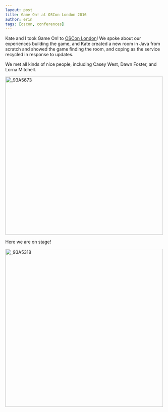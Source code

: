 ```yaml
---
layout: post
title: Game On! at OSCon London 2016
author: erin
tags: [oscon, conferences]
---
```


Kate and I took Game On! to [OSCon London](https://conferences.oreilly.com/oscon/open-source-eu/public/schedule/detail/53521)! We spoke about our experiences building the game, and Kate created a new room in Java from scratch and showed the game finding the room, and coping as the service recycled in response to updates.

<p>We met all kinds of nice people, including Casey West, Dawn Foster, and Lorna Mitchell.</p>
<a data-flickr-embed="true"  href="https://www.flickr.com/photos/oreillyconf/30305230621/in/album-72157674013324851/" title="Kate, Lorna, Erin, Dawn, Casey"><img src="https://c1.staticflickr.com/6/5821/30305230621_3b1a512e73_z.jpg" width="500" alt="_93A5673"></a><script async src="//embedr.flickr.com/assets/client-code.js" charset="utf-8"></script>

<p>Here we are on stage!</p>
<a data-flickr-embed="true"  href="https://www.flickr.com/photos/oreillyconf/30274812452/in/album-72157674013324851/" title="Erin and Kate on stage!"><img src="https://c1.staticflickr.com/6/5748/30274812452_a2331a3289_z.jpg" width="500"  alt="_93A5318"></a><script async src="//embedr.flickr.com/assets/client-code.js" charset="utf-8"></script>
